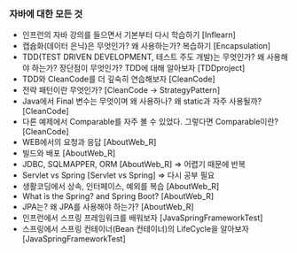 ### 자바에 대한 모든 것
- 인프런의 자바 강의를 들으면서 기본부터 다시 학습하기 [Inflearn]
- 캡슙화(데이터 은닉)은 무엇인가? 왜 사용하는가? 복습하기 [Encapsulation]
- TDD(TEST DRIVEN DEVELOPMENT, 테스트 주도 개발)는 무엇인가? 왜 사용해야 하는가? 장단점이 무엇인가? TDD에 대해 알아보자 [TDDproject]
- TDD와 CleanCode를 더 깊숙히 연습해보자 [CleanCode]
- 전략 패턴이란 무엇인가? [CleanCode -> StrategyPattern]
- Java에서 Final 변수는 무엇이며 왜 사용하나? 왜 static과 자주 사용될까? [CleanCode]
- 다른 예제에서 Comparable를 자주 볼 수 있었다. 그렇다면 Comparable이란? [CleanCode]
- WEB에서의 요청과 응답 [AboutWeb_R]
- 빌드와 배포 [AboutWeb_R]
- JDBC, SQLMAPPER, ORM [AboutWeb_R] => 어렵기 때문에 반복 
- Servlet vs Spring [Servlet vs Spring] => 다시 공부 필요
- 생활코딩에서 상속, 인터페이스, 예외를 복습 [AboutWeb_R]
- What is the Spring? and Spring Boot? [AboutWeb_R]
- JPA는? 왜 JPA를 사용해야 하는가? [AboutWeb_R]
- 인프런에서 스프링 프레임워크를 배워보자 [JavaSpringFrameworkTest]
- 스프링에서 스프링 컨테이너(Bean 컨테이너)의 LifeCycle을 알아보자 [JavaSpringFrameworkTest]
